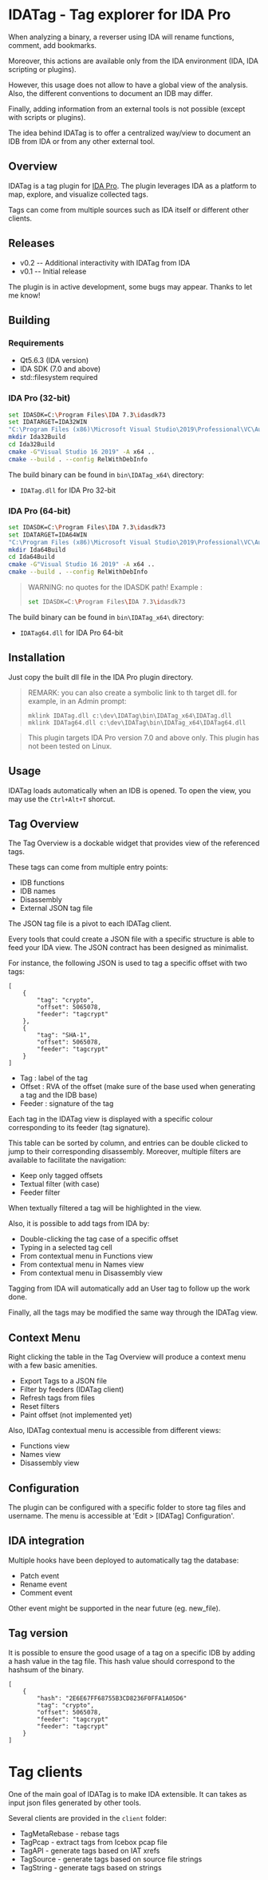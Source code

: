 # IDATag - Tag explorer for IDA Pro

When analyzing a binary, a reverser using IDA will rename functions, comment, add bookmarks.

Moreover, this actions are available only from the IDA environment (IDA, IDA scripting or plugins).

However, this usage does not allow to have a global view of the analysis. Also, the different conventions to document an IDB may differ.

Finally, adding information from an external tools is not possible (except with scripts or plugins).

The idea behind IDATag is to offer a centralized way/view to document an IDB from IDA or from any other external tool.

## Overview

IDATag is a tag plugin for [IDA Pro](https://www.hex-rays.com/products/ida/). The plugin leverages IDA as a platform to map, explore, and visualize collected tags.

Tags can come from multiple sources such as IDA itself or different other clients.

## Releases

* v0.2 -- Additional interactivity with IDATag from IDA
* v0.1 -- Initial release

The plugin is in active development, some bugs may appear. Thanks to let me know!

## Building

### Requirements

* Qt5.6.3 (IDA version)
* IDA SDK (7.0 and above)
* std::filesystem required

### IDA Pro (32-bit)

```sh
set IDASDK=C:\Program Files\IDA 7.3\idasdk73
set IDATARGET=IDA32WIN
"C:\Program Files (x86)\Microsoft Visual Studio\2019\Professional\VC\Auxiliary\Build\vcvars64.bat"
mkdir Ida32Build
cd Ida32Build
cmake -G"Visual Studio 16 2019" -A x64 ..
cmake --build . --config RelWithDebInfo
```

The build binary can be found in `bin\IDATag_x64\` directory:
* `IDATag.dll` for IDA Pro 32-bit

### IDA Pro (64-bit)

```sh
set IDASDK=C:\Program Files\IDA 7.3\idasdk73
set IDATARGET=IDA64WIN
"C:\Program Files (x86)\Microsoft Visual Studio\2019\Professional\VC\Auxiliary\Build\vcvars64.bat"
mkdir Ida64Build
cd Ida64Build
cmake -G"Visual Studio 16 2019" -A x64 ..
cmake --build . --config RelWithDebInfo
```

> WARNING: no quotes for the IDASDK path!
> Example : 
> ```sh
> set IDASDK=C:\Program Files\IDA 7.3\idasdk73
> ```

The build binary can be found in `bin\IDATag_x64\` directory:
* `IDATag64.dll` for IDA Pro 64-bit

## Installation

Just copy the built dll file in the IDA Pro plugin directory.

> REMARK: you can also create a symbolic link to th target dll. 
> for example, in an Admin prompt:
> ```
> mklink IDATag.dll c:\dev\IDATag\bin\IDATag_x64\IDATag.dll
> mklink IDATag64.dll c:\dev\IDATag\bin\IDATag_x64\IDATag64.dll
> ```

> This plugin targets IDA Pro version 7.0 and above only.
> This plugin has not been tested on Linux.

## Usage

IDATag loads automatically when an IDB is opened. To open the view, you may use the `Ctrl+Alt+T` shorcut.

## Tag Overview

The Tag Overview is a dockable widget that provides view of the referenced tags. 

These tags can come from multiple entry points:
* IDB functions 
* IDB names 
* Disassembly 
* External JSON tag file

The JSON tag file is a pivot to each IDATag client. 

Every tools that could create a JSON file with a specific structure is able to feed your IDA view. The JSON contract has been designed as minimalist.

For instance, the following JSON is used to tag a specific offset with two tags:

```
[
	{
		"tag": "crypto",
		"offset": 5065078,
		"feeder": "tagcrypt"
	},
	{
		"tag": "SHA-1",
		"offset": 5065078,
		"feeder": "tagcrypt"
	}
]
```

* Tag : label of the tag
* Offset : RVA of the offset (make sure of the base used when generating a tag and the IDB base)
* Feeder : signature of the tag

Each tag in the IDATag view is displayed with a specific colour corresponding to its feeder (tag signature).

This table can be sorted by column, and entries can be double clicked to jump to their corresponding disassembly. Moreover, multiple filters are available to facilitate the navigation:
* Keep only tagged offsets
* Textual filter (with case)
* Feeder filter

When textually filtered a tag will be highlighted in the view.

Also, it is possible to add tags from IDA by:
* Double-clicking the tag case of a specific offset
* Typing in a selected tag cell
* From contextual menu in Functions view
* From contextual menu in Names view
* From contextual menu in Disassembly view

Tagging from IDA will automatically add an User tag to follow up the work done. 

Finally, all the tags may be modified the same way through the IDATag view.

## Context Menu

Right clicking the table in the Tag Overview will produce a context menu with a few basic amenities.

* Export Tags to a JSON file
* Filter by feeders (IDATag client)
* Refresh tags from files
* Reset filters
* Paint offset (not implemented yet)

Also, IDATag contextual menu is accessible from different views:
* Functions view
* Names view
* Disassembly view

## Configuration

The plugin can be configured with a specific folder to store tag files and username.
The menu is accessible at 'Edit > [IDATag] Configuration'.

## IDA integration

Multiple hooks have been deployed to automatically tag the database:
* Patch event
* Rename event
* Comment event

Other event might be supported in the near future (eg. new_file).

## Tag version

It is possible to ensure the good usage of a tag on a specific IDB by adding a hash value in the tag file.
This hash value should correspond to the hashsum of the binary.

```
[
	{
		"hash": "2E6E67FF68755B3CD8236F0FFA1A05D6"
		"tag": "crypto",
		"offset": 5065078,
		"feeder": "tagcrypt"
		"feeder": "tagcrypt"
	}
]
```

# Tag clients

One of the main goal of IDATag is to make IDA extensible. It can takes as input json files generated by other tools.

Several clients are provided in the `client` folder:

* TagMetaRebase - rebase tags
* TagPcap - extract tags from Icebox pcap file
* TagAPI - generate tags based on IAT xrefs
* TagSource - generate tags based on source file strings
* TagString - generate tags based on strings
